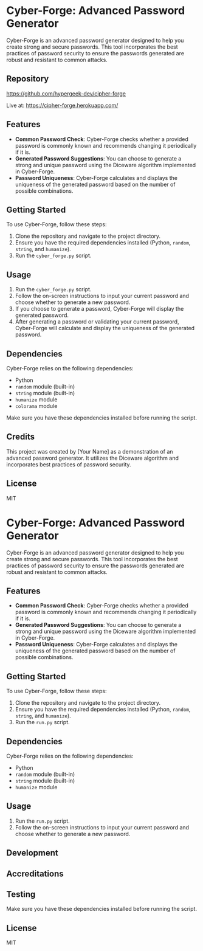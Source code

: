 # Cyber-Forge: Advanced Password Generator

Cyber-Forge is an advanced password generator designed to help you create strong and secure passwords. This tool incorporates the best practices of password security to ensure the passwords generated are robust and resistant to common attacks.

## Repository
https://github.com/hypergeek-dev/cipher-forge

Live at:
https://cipher-forge.herokuapp.com/

## Features

- **Common Password Check**: Cyber-Forge checks whether a provided password is commonly known and recommends changing it periodically if it is.
- **Generated Password Suggestions**: You can choose to generate a strong and unique password using the Diceware algorithm implemented in Cyber-Forge.
- **Password Uniqueness**: Cyber-Forge calculates and displays the uniqueness of the generated password based on the number of possible combinations.

## Getting Started

To use Cyber-Forge, follow these steps:

1. Clone the repository and navigate to the project directory.
2. Ensure you have the required dependencies installed (Python, `random`, `string`, and `humanize`).
3. Run the `cyber_forge.py` script.

## Usage

1. Run the `cyber_forge.py` script.
2. Follow the on-screen instructions to input your current password and choose whether to generate a new password.
3. If you choose to generate a password, Cyber-Forge will display the generated password.
4. After generating a password or validating your current password, Cyber-Forge will calculate and display the uniqueness of the generated password.

## Dependencies

Cyber-Forge relies on the following dependencies:

- Python
- `random` module (built-in)
- `string` module (built-in)
- `humanize` module
- `colorama` module

Make sure you have these dependencies installed before running the script.

## Credits

This project was created by [Your Name] as a demonstration of an advanced password generator. It utilizes the Diceware algorithm and incorporates best practices of password security.

## License

MIT

# Cyber-Forge: Advanced Password Generator

Cyber-Forge is an advanced password generator designed to help you create strong and secure passwords. This tool incorporates the best practices of password security to ensure the passwords generated are robust and resistant to common attacks.

## Features

- **Common Password Check**: Cyber-Forge checks whether a provided password is commonly known and recommends changing it periodically if it is.
- **Generated Password Suggestions**: You can choose to generate a strong and unique password using the Diceware algorithm implemented in Cyber-Forge.
- **Password Uniqueness**: Cyber-Forge calculates and displays the uniqueness of the generated password based on the number of possible combinations.

## Getting Started

To use Cyber-Forge, follow these steps:

1. Clone the repository and navigate to the project directory.
2. Ensure you have the required dependencies installed (Python, `random`, `string`, and `humanize`).
3. Run the `run.py` script.

## Dependencies

Cyber-Forge relies on the following dependencies:

- Python
- `random` module (built-in)
- `string` module (built-in)
- `humanize` module

## Usage

1. Run the `run.py` script.
2. Follow the on-screen instructions to input your current password and choose whether to generate a new password.

## Development


## Accreditations

## Testing

Make sure you have these dependencies installed before running the script.

## License

MIT